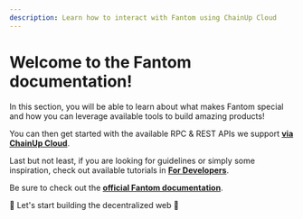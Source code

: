 ```yaml
---
description: Learn how to interact with Fantom using ChainUp Cloud
---
```


# Welcome to the Fantom documentation!

In this section, you will be able to learn about what makes Fantom special and how you can leverage available tools to build amazing products!

You can then get started with the available RPC & REST APIs we support [**via ChainUp Cloud**](https://app.chainupcloud.com/login).

Last but not least, if you are looking for guidelines or simply some inspiration, check out available tutorials in [**For Developers**](../../introduction/for-developers/use-blockchain-api.md).

Be sure to check out the [**official Fantom documentation**](https://docs.fantom.foundation/).

🚀 Let's start building the decentralized web 🚀
